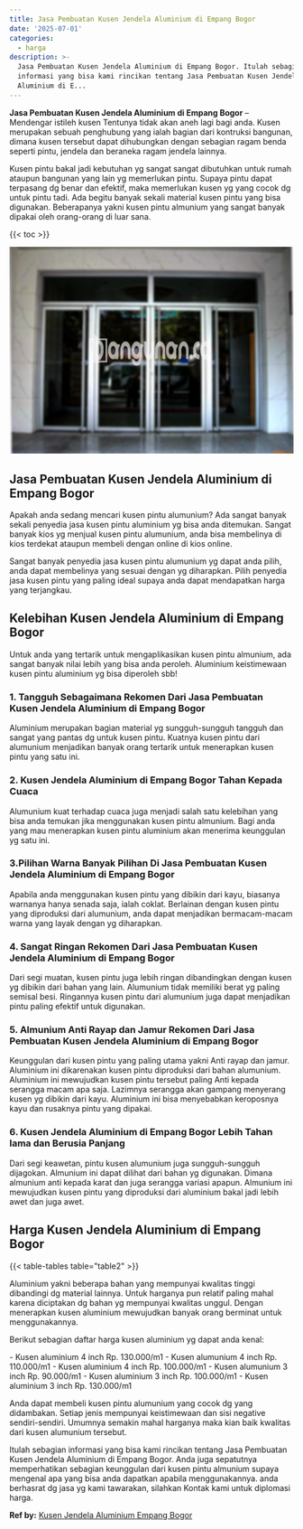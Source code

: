 ```yaml
---
title: Jasa Pembuatan Kusen Jendela Aluminium di Empang Bogor
date: '2025-07-01'
categories:
  - harga
description: >-
  Jasa Pembuatan Kusen Jendela Aluminium di Empang Bogor. Itulah sebagian
  informasi yang bisa kami rincikan tentang Jasa Pembuatan Kusen Jendela
  Aluminium di E...
---
```


**Jasa Pembuatan Kusen Jendela Aluminium di Empang Bogor** – Mendengar istileh kusen Tentunya tidak akan aneh lagi bagi anda. Kusen merupakan sebuah penghubung yang ialah bagian dari kontruksi bangunan, dimana kusen tersebut dapat dihubungkan dengan sebagian ragam benda seperti pintu, jendela dan beraneka ragam jendela lainnya.

Kusen pintu bakal jadi kebutuhan yg sangat sangat dibutuhkan untuk rumah ataupun bangunan yang lain yg memerlukan pintu. Supaya pintu dapat terpasang dg benar dan efektif, maka memerlukan kusen yg yang cocok dg untuk pintu tadi. Ada begitu banyak sekali material kusen pintu yang bisa digunakan. Beberapanya yakni kusen pintu almunium yang sangat banyak dipakai oleh orang-orang di luar sana.

{{< toc >}}

![Jasa Pembuatan Kusen Jendela Aluminium di Empang Bogor](/images/harga-kusen-jendela-alumunium-13.png)

## Jasa Pembuatan Kusen Jendela Aluminium di Empang Bogor

Apakah anda sedang mencari kusen pintu alumunium? Ada sangat banyak sekali penyedia jasa kusen pintu aluminium yg bisa anda ditemukan. Sangat banyak kios yg menjual kusen pintu alumunium, anda bisa membelinya di kios terdekat ataupun membeli dengan online di kios online.

Sangat banyak penyedia jasa kusen pintu alumunium yg dapat anda pilih, anda dapat membelinya yang sesuai dengan yg diharapkan. Pilih penyedia jasa kusen pintu yang paling ideal supaya anda dapat mendapatkan harga yang terjangkau.

## Kelebihan Kusen Jendela Aluminium di Empang Bogor

Untuk anda yang tertarik untuk mengaplikasikan kusen pintu almunium, ada sangat banyak nilai lebih yang bisa anda peroleh. Aluminium keistimewaan kusen pintu aluminium yg bisa diperoleh sbb!

### 1\. Tangguh Sebagaimana Rekomen Dari Jasa Pembuatan Kusen Jendela Aluminium di Empang Bogor

Aluminium merupakan bagian material yg sungguh-sungguh tangguh dan sangat yang pantas dg untuk kusen pintu. Kuatnya kusen pintu dari alumunium menjadikan banyak orang tertarik untuk menerapkan kusen pintu yang satu ini.

### 2\. Kusen Jendela Aluminium di Empang Bogor Tahan Kepada Cuaca

Alumunium kuat terhadap cuaca juga menjadi salah satu kelebihan yang bisa anda temukan jika menggunakan kusen pintu almunium. Bagi anda yang mau menerapkan kusen pintu aluminium akan menerima keunggulan yg satu ini.

### 3.Pilihan Warna Banyak Pilihan Di Jasa Pembuatan Kusen Jendela Aluminium di Empang Bogor

Apabila anda menggunakan kusen pintu yang dibikin dari kayu, biasanya warnanya hanya senada saja, ialah coklat. Berlainan dengan kusen pintu yang diproduksi dari alumunium, anda dapat menjadikan bermacam-macam warna yang layak dengan yg diharapkan.

### 4\. Sangat Ringan Rekomen Dari Jasa Pembuatan Kusen Jendela Aluminium di Empang Bogor

Dari segi muatan, kusen pintu juga lebih ringan dibandingkan dengan kusen yg dibikin dari bahan yang lain. Alumunium tidak memiliki berat yg paling semisal besi. Ringannya kusen pintu dari alumunium juga dapat menjadikan pintu paling efektif untuk digunakan.

### 5\. Almunium Anti Rayap dan Jamur Rekomen Dari Jasa Pembuatan Kusen Jendela Aluminium di Empang Bogor

Keunggulan dari kusen pintu yang paling utama yakni Anti rayap dan jamur. Aluminium ini dikarenakan kusen pintu diproduksi dari bahan alumunium. Aluminium ini mewujudkan kusen pintu tersebut paling Anti kepada serangga macam apa saja. Lazimnya serangga akan gampang menyerang kusen yg dibikin dari kayu. Aluminium ini bisa menyebabkan keroposnya kayu dan rusaknya pintu yang dipakai.

### 6\. Kusen Jendela Aluminium di Empang Bogor Lebih Tahan lama dan Berusia Panjang

Dari segi keawetan, pintu kusen alumunium juga sungguh-sungguh dijagokan. Almunium ini dapat dilihat dari bahan yg digunakan. Dimana almunium anti kepada karat dan juga serangga variasi apapun. Almunium ini mewujudkan kusen pintu yang diproduksi dari aluminium bakal jadi lebih awet dan juga awet.

## Harga Kusen Jendela Aluminium di Empang Bogor

{{< table-tables table="table2" >}}

Aluminium yakni beberapa bahan yang mempunyai kwalitas tinggi dibandingi dg material lainnya. Untuk harganya pun relatif paling mahal karena diciptakan dg bahan yg mempunyai kwalitas unggul. Dengan menerapkan kusen aluminium mewujudkan banyak orang berminat untuk menggunakannya.

Berikut sebagian daftar harga kusen aluminium yg dapat anda kenal:

\- Kusen aluminium 4 inch Rp. 130.000/m1 - Kusen alumunium 4 inch Rp. 110.000/m1 - Kusen aluminium 4 inch Rp. 100.000/m1 - Kusen alumunium 3 inch Rp. 90.000/m1 - Kusen aluminium 3 inch Rp. 100.000/m1 - Kusen aluminium 3 inch Rp. 130.000/m1

Anda dapat membeli kusen pintu alumunium yang cocok dg yang didambakan. Setiap jenis mempunyai keistimewaan dan sisi negative sendiri-sendiri. Umumnya semakin mahal harganya maka kian baik kwalitas dari kusen alumunium tersebut.

Itulah sebagian informasi yang bisa kami rincikan tentang Jasa Pembuatan Kusen Jendela Aluminium di Empang Bogor. Anda juga sepatutnya memperhatikan sebagian keunggulan dari kusen pintu almunium supaya mengenal apa yang bisa anda dapatkan apabila menggunakannya. anda berhasrat dg jasa yg kami tawarakan, silahkan Kontak kami untuk diplomasi harga.

**Ref by:** [Kusen Jendela Aluminium Empang Bogor](https://id.wikipedia.org/wiki/Kusen)
